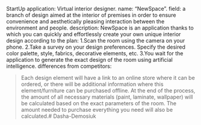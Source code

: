 StartUp
application: Virtual interior designer.
name: “NewSpace”.
field: a branch of design aimed at the interior of premises in order to ensure convenience and aesthetically pleasing interaction between the environment and people.
description: NewSpace is an application thanks to which you can quickly and effortlessly create your own unique interior design according to the plan:
1.Scan the room using the camera on your phone.
2.Take a survey on your design preferences. Specify the desired color palette, style, fabrics, decorative elements, etc.
3.You wait for the application to generate the exact design of the room using artificial intelligence.
differences from competitors:
>Each design element will have a link to an online store where it can be ordered, or there will be additional information where this element/furniture can be purchased offline.
>At the end of the process, the amount of all necessary materials (paint, laminate, wallpaper) will be calculated based on the exact parameters of the room.
>The amount needed to purchase everything you need will also be calculated.# Dasha-Demosiuk
